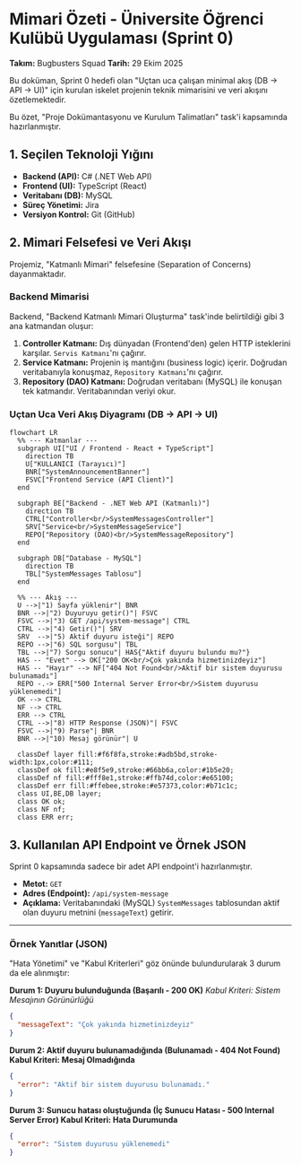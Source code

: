# Mimari Özeti - Üniversite Öğrenci Kulübü Uygulaması (Sprint 0)

**Takım:** Bugbusters Squad
**Tarih:** 29 Ekim 2025

Bu doküman, Sprint 0 hedefi olan "Uçtan uca çalışan minimal akış (DB → API → UI)" için kurulan iskelet projenin teknik mimarisini ve veri akışını özetlemektedir.

Bu özet, "Proje Dokümantasyonu ve Kurulum Talimatları" task'i kapsamında hazırlanmıştır.

## 1. Seçilen Teknoloji Yığını

* **Backend (API):** C# (.NET Web API)
* **Frontend (UI):** TypeScript (React)
* **Veritabanı (DB):** MySQL
* **Süreç Yönetimi:** Jira
* **Versiyon Kontrol:** Git (GitHub)

## 2. Mimari Felsefesi ve Veri Akışı

Projemiz, "Katmanlı Mimari" felsefesine (Separation of Concerns) dayanmaktadır.

### Backend Mimarisi

Backend, "Backend Katmanlı Mimari Oluşturma" task'inde belirtildiği gibi 3 ana katmandan oluşur:

1.  **Controller Katmanı:** Dış dünyadan (Frontend'den) gelen HTTP isteklerini karşılar. `Servis Katmanı`'nı çağırır.
2.  **Service Katmanı:** Projenin iş mantığını (business logic) içerir. Doğrudan veritabanıyla konuşmaz, `Repository Katmanı`'nı çağırır.
3.  **Repository (DAO) Katmanı:** Doğrudan veritabanı (MySQL) ile konuşan tek katmandır. Veritabanından veriyi okur.

### Uçtan Uca Veri Akış Diyagramı (DB → API → UI)

```mermaid
flowchart LR
  %% --- Katmanlar ---
  subgraph UI["UI / Frontend - React + TypeScript"]
    direction TB
    U["KULLANICI (Tarayıcı)"]
    BNR["SystemAnnouncementBanner"]
    FSVC["Frontend Service (API Client)"]
  end

  subgraph BE["Backend - .NET Web API (Katmanlı)"]
    direction TB
    CTRL["Controller<br/>SystemMessagesController"]
    SRV["Service<br/>SystemMessageService"]
    REPO["Repository (DAO)<br/>SystemMessageRepository"]
  end

  subgraph DB["Database - MySQL"]
    direction TB
    TBL["SystemMessages Tablosu"]
  end

  %% --- Akış ---
  U -->|"1) Sayfa yüklenir"| BNR
  BNR -->|"2) Duyuruyu getir()"| FSVC
  FSVC -->|"3) GET /api/system-message"| CTRL
  CTRL -->|"4) Getir()"| SRV
  SRV  -->|"5) Aktif duyuru isteği"| REPO
  REPO -->|"6) SQL sorgusu"| TBL
  TBL -->|"7) Sorgu sonucu"| HAS{"Aktif duyuru bulundu mu?"}
  HAS -- "Evet" --> OK["200 OK<br/>Çok yakında hizmetinizdeyiz"]
  HAS -- "Hayır" --> NF["404 Not Found<br/>Aktif bir sistem duyurusu bulunamadı"]
  REPO -.-> ERR["500 Internal Server Error<br/>Sistem duyurusu yüklenemedi"]
  OK --> CTRL
  NF --> CTRL
  ERR --> CTRL
  CTRL -->|"8) HTTP Response (JSON)"| FSVC
  FSVC -->|"9) Parse"| BNR
  BNR -->|"10) Mesaj görünür"| U

  classDef layer fill:#f6f8fa,stroke:#adb5bd,stroke-width:1px,color:#111;
  classDef ok fill:#e8f5e9,stroke:#66bb6a,color:#1b5e20;
  classDef nf fill:#fff8e1,stroke:#ffb74d,color:#e65100;
  classDef err fill:#ffebee,stroke:#e57373,color:#b71c1c;
  class UI,BE,DB layer;
  class OK ok;
  class NF nf;
  class ERR err;
```

## 3. Kullanılan API Endpoint ve Örnek JSON

Sprint 0 kapsamında sadece bir adet API endpoint'i hazırlanmıştır.

* **Metot:** `GET`
* **Adres (Endpoint):** `/api/system-message`
* **Açıklama:** Veritabanındaki (MySQL) `SystemMessages` tablosundan aktif olan duyuru metnini (`messageText`) getirir.

---

### Örnek Yanıtlar (JSON)

"Hata Yönetimi" ve "Kabul Kriterleri" göz önünde bulundurularak 3 durum da ele alınmıştır:

**Durum 1: Duyuru bulunduğunda (Başarılı - 200 OK)**
*Kabul Kriteri: Sistem Mesajının Görünürlüğü*

```json
{
  "messageText": "Çok yakında hizmetinizdeyiz"
}
```
**Durum 2: Aktif duyuru bulunamadığında (Bulunamadı - 404 Not Found) Kabul Kriteri: Mesaj Olmadığında**
```json
{
  "error": "Aktif bir sistem duyurusu bulunamadı."
}
```
**Durum 3: Sunucu hatası oluştuğunda (İç Sunucu Hatası - 500 Internal Server Error) Kabul Kriteri: Hata Durumunda**
```json
{
  "error": "Sistem duyurusu yüklenemedi"
}
